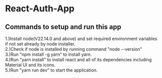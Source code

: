 # React-Auth-App
## Commands to setup and run this app
1.)Install node(V22.14.0 and above) and set required environment variables if not set already by node installer.<br>
2.)Check if node is installed by running command "node --version"<br>
3.)Run "npm install -g yarn" to install yarn.<br> 
4.)Run "yarn install" to install react and all of its dependencies including Material UI and its icons.<br> 
5.)Run "yarn run dev" to start the application. 
